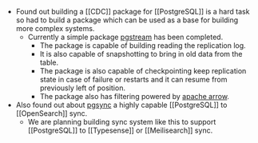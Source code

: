 - Found out building a [[CDC]] package for [[PostgreSQL]] is a hard task so had to build a package which can be used as a base for building more complex systems.
	- Currently a simple package [pgstream](https://github.com/ArkamFahry/pgstream) has been completed.
		- The package is capable of building reading the replication log.
		- It is also capable of snapshotting to bring in old data from the table.
		- The package is also capable of checkpointing keep replication state in case of failure or restarts and it can resume from previously left of position.
		- The package also has filtering powered by [apache arrow](https://arrow.apache.org/).
- Also found out about [pgsync](https://pgsync.com/) a highly capable [[PostgreSQL]] to [[OpenSearch]] sync.
	- We are planning building sync system like this to support [[PostgreSQL]] to [[Typesense]] or [[Meilisearch]] sync.